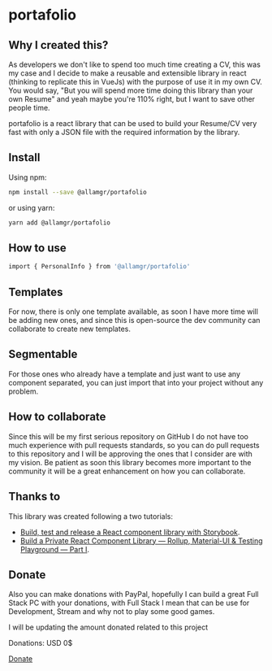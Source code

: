 # portafolio

## Why I created this?

As developers we don't like to spend too much time creating a CV, this was my case and I decide to make a reusable and extensible library in react (thinking to replicate this in VueJs) with the purpose of use it in my own CV. You would say, "But you will spend more time doing this library than your own Resume" and yeah maybe you're 110% right, but I want to save other people time.

portafolio is a react library that can be used to build your Resume/CV very fast with only a JSON file with the required information by the library.

## Install

Using npm:

```sh
npm install --save @allamgr/portafolio
```

or using yarn:

```sh
yarn add @allamgr/portafolio
```

## How to use

```sh
import { PersonalInfo } from '@allamgr/portafolio'
```

## Templates

For now, there is only one template available, as soon I have more time will be adding new ones, and since this is open-source the dev community can collaborate to create new templates.

## Segmentable

For those ones who already have a template and just want to use any component separated, you can just import that into your project without any problem.

## How to collaborate

Since this will be my first serious repository on GitHub I do not have too much experience with pull requests standards, so you can do pull requests to this repository and I will be approving the ones that I consider are with my vision. Be patient as soon this library becomes more important to the community it will be a great enhancement on how you can collaborate.

## Thanks to

This library was created following a two tutorials:

- [Build, test and release a React component library with Storybook](Tutorial2).
- [Build a Private React Component Library — Rollup, Material-UI & Testing Playground — Part I](Tutorial1).

## Donate

Also you can make donations with PayPal, hopefully I can build a great Full Stack PC with your donations, with Full Stack I mean that can be use for Development, Stream and why not to play some good games.

I will be updating the amount donated related to this project

Donations: USD 0$

[Donate](PayPal)

[tutorial1]: https://hinammehra.medium.com/build-a-private-react-component-library-cra-rollup-material-ui-github-package-registry-1e14da93e790
[tutorial2]: https://dev.to/denniskortsch/build-test-and-release-a-react-component-library-with-storybook-13d6
[paypal]: https://www.paypal.com/donate?hosted_button_id=6L2N6Z8PA686E
